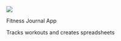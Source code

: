<img align="center" src="https://i.imgur.com/GKFStle.png">

Fitness Journal App

Tracks workouts and creates spreadsheets
